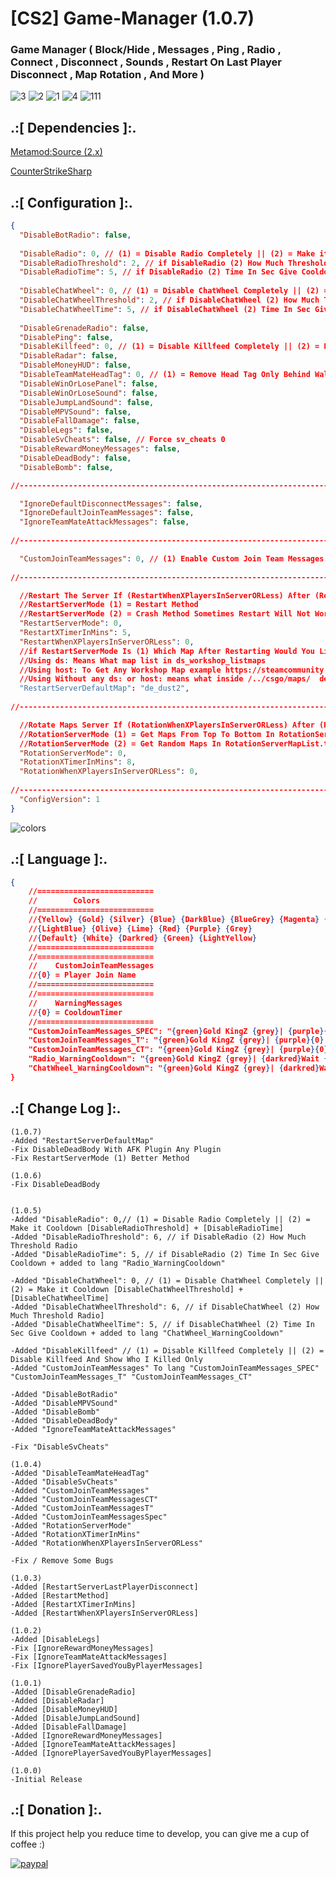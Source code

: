 # [CS2] Game-Manager (1.0.7)

### Game Manager ( Block/Hide , Messages , Ping , Radio , Connect , Disconnect , Sounds , Restart On Last Player Disconnect , Map Rotation , And More )

![3](https://github.com/oqyh/cs2-Game-Manager/assets/48490385/76d08c47-d838-4867-8410-06b7c8249add)
![2](https://github.com/oqyh/cs2-Game-Manager/assets/48490385/1d2c9311-3092-4c49-8198-b37d3cb65890)
![1](https://github.com/oqyh/cs2-Game-Manager/assets/48490385/65c8b2d0-045a-46d2-b75a-a2c235fc6a26)
![4](https://github.com/oqyh/cs2-Game-Manager/assets/48490385/138b8ff5-df2e-4c3a-a85a-f8996aeda63b)
![111](https://github.com/oqyh/cs2-Game-Manager/assets/48490385/52c68d54-9981-4c7e-898d-1f423caa621e)

## .:[ Dependencies ]:.
[Metamod:Source (2.x)](https://www.sourcemm.net/downloads.php/?branch=master)

[CounterStrikeSharp](https://github.com/roflmuffin/CounterStrikeSharp/releases)

## .:[ Configuration ]:.
```json
{
  "DisableBotRadio": false,
  
  "DisableRadio": 0, // (1) = Disable Radio Completely || (2) = Make it Cooldown [DisableRadioThreshold] + [DisableRadioTime]
  "DisableRadioThreshold": 2, // if DisableRadio (2) How Much Threshold Radio
  "DisableRadioTime": 5, // if DisableRadio (2) Time In Sec Give Cooldown
  
  "DisableChatWheel": 0, // (1) = Disable ChatWheel Completely || (2) = Make it Cooldown [DisableChatWheelThreshold] + [DisableChatWheelTime]
  "DisableChatWheelThreshold": 2, // if DisableChatWheel (2) How Much Threshold Radio
  "DisableChatWheelTime": 5, // if DisableChatWheel (2) Time In Sec Give Cooldown
  
  "DisableGrenadeRadio": false,
  "DisablePing": false,
  "DisableKillfeed": 0, // (1) = Disable Killfeed Completely || (2) = Disable Killfeed And Show Who I Killed Only
  "DisableRadar": false,
  "DisableMoneyHUD": false,
  "DisableTeamMateHeadTag": 0, // (1) = Remove Head Tag Only Behind Wall || (2) = Remove Head Tag Completely
  "DisableWinOrLosePanel": false,
  "DisableWinOrLoseSound": false,
  "DisableJumpLandSound": false,
  "DisableMPVSound": false,
  "DisableFallDamage": false,
  "DisableLegs": false,
  "DisableSvCheats": false, // Force sv_cheats 0
  "DisableRewardMoneyMessages": false,
  "DisableDeadBody": false,
  "DisableBomb": false,

//-----------------------------------------------------------------------------------------

  "IgnoreDefaultDisconnectMessages": false,
  "IgnoreDefaultJoinTeamMessages": false,
  "IgnoreTeamMateAttackMessages": false,
  
//-----------------------------------------------------------------------------------------

  "CustomJoinTeamMessages": 0, // (1) Enable Custom Join Team Messages || (2) = Enable Custom Join Team Messages Without Bots
  
//-----------------------------------------------------------------------------------------

  //Restart The Server If (RestartWhenXPlayersInServerORLess) After (RestartXTimerInMins)
  //RestartServerMode (1) = Restart Method
  //RestartServerMode (2) = Crash Method Sometimes Restart Will Not Work Use This Method Instead
  "RestartServerMode": 0,
  "RestartXTimerInMins": 5,
  "RestartWhenXPlayersInServerORLess": 0,
  //if RestartServerMode Is (1) Which Map After Restarting Would You Like To Be
  //Using ds: Means What map list in ds_workshop_listmaps
  //Using host: To Get Any Workshop Map example https://steamcommunity.com/sharedfiles/filedetails/?id=3112654794 Means host:3112654794
  //Using Without any ds: or host: means what inside /../csgo/maps/  de_dust2 de_mirage
  "RestartServerDefaultMap": "de_dust2",
  
//-----------------------------------------------------------------------------------------

  //Rotate Maps Server If (RotationWhenXPlayersInServerORLess) After (RotationXTimerInMins)
  //RotationServerMode (1) = Get Maps From Top To Bottom In RotationServerMapList.txt
  //RotationServerMode (2) = Get Random Maps In RotationServerMapList.txt
  "RotationServerMode": 0,
  "RotationXTimerInMins": 8,
  "RotationWhenXPlayersInServerORLess": 0,
  
//-----------------------------------------------------------------------------------------
  "ConfigVersion": 1
}
```

![colors](https://github.com/oqyh/cs2-Game-Manager/assets/48490385/4035e186-58f5-43ed-a50a-be189a21daaa)

## .:[ Language ]:.
```json
{
	//==========================
	//        Colors
	//==========================
	//{Yellow} {Gold} {Silver} {Blue} {DarkBlue} {BlueGrey} {Magenta} {LightRed}
	//{LightBlue} {Olive} {Lime} {Red} {Purple} {Grey}
	//{Default} {White} {Darkred} {Green} {LightYellow}
	//==========================
	//==========================
	//    CustomJoinTeamMessages
	//{0} = Player Join Name
	//==========================
	//==========================
	//    WarningMessages
	//{0} = CooldownTimer
	//==========================
	"CustomJoinTeamMessages_SPEC": "{green}Gold KingZ {grey}| {purple}{0} {grey}is joining the {lime}Spectators",
	"CustomJoinTeamMessages_T": "{green}Gold KingZ {grey}| {purple}{0} {grey}is joining the {lime}Terrorists",
	"CustomJoinTeamMessages_CT": "{green}Gold KingZ {grey}| {purple}{0} {grey}is joining the {lime}Counter-Terrorists",
	"Radio_WarningCooldown": "{green}Gold KingZ {grey}| {darkred}Wait {0} Secs Cooldown For Spaming Radio",
	"ChatWheel_WarningCooldown": "{green}Gold KingZ {grey}| {darkred}Wait {0} Secs Cooldown For Spaming ChatWheel"
}
```

## .:[ Change Log ]:.
```
(1.0.7)
-Added "RestartServerDefaultMap"
-Fix DisableDeadBody With AFK Plugin Any Plugin
-Fix RestartServerMode (1) Better Method

(1.0.6)
-Fix DisableDeadBody


(1.0.5)
-Added "DisableRadio": 0,// (1) = Disable Radio Completely || (2) = Make it Cooldown [DisableRadioThreshold] + [DisableRadioTime]
-Added "DisableRadioThreshold": 6, // if DisableRadio (2) How Much Threshold Radio
-Added "DisableRadioTime": 5, // if DisableRadio (2) Time In Sec Give Cooldown + added to lang "Radio_WarningCooldown"
  
-Added "DisableChatWheel": 0, // (1) = Disable ChatWheel Completely || (2) = Make it Cooldown [DisableChatWheelThreshold] + [DisableChatWheelTime]
-Added "DisableChatWheelThreshold": 6, // if DisableChatWheel (2) How Much Threshold Radio]
-Added "DisableChatWheelTime": 5, // if DisableChatWheel (2) Time In Sec Give Cooldown + added to lang "ChatWheel_WarningCooldown"

-Added "DisableKillfeed" // (1) = Disable Killfeed Completely || (2) = Disable Killfeed And Show Who I Killed Only
-Added "CustomJoinTeamMessages" To lang "CustomJoinTeamMessages_SPEC" "CustomJoinTeamMessages_T" "CustomJoinTeamMessages_CT"

-Added "DisableBotRadio"
-Added "DisableMPVSound"
-Added "DisableBomb"
-Added "DisableDeadBody"
-Added "IgnoreTeamMateAttackMessages"

-Fix "DisableSvCheats"

(1.0.4)
-Added "DisableTeamMateHeadTag"
-Added "DisableSvCheats"
-Added "CustomJoinTeamMessages"
-Added "CustomJoinTeamMessagesCT"
-Added "CustomJoinTeamMessagesT"
-Added "CustomJoinTeamMessagesSpec"
-Added "RotationServerMode"
-Added "RotationXTimerInMins"
-Added "RotationWhenXPlayersInServerORLess"

-Fix / Remove Some Bugs

(1.0.3)
-Added [RestartServerLastPlayerDisconnect]
-Added [RestartMethod]
-Added [RestartXTimerInMins]
-Added [RestartWhenXPlayersInServerORLess]

(1.0.2)
-Added [DisableLegs]
-Fix [IgnoreRewardMoneyMessages]
-Fix [IgnoreTeamMateAttackMessages]
-Fix [IgnorePlayerSavedYouByPlayerMessages]

(1.0.1)
-Added [DisableGrenadeRadio]
-Added [DisableRadar]
-Added [DisableMoneyHUD]
-Added [DisableJumpLandSound]
-Added [DisableFallDamage]
-Added [IgnoreRewardMoneyMessages]
-Added [IgnoreTeamMateAttackMessages]
-Added [IgnorePlayerSavedYouByPlayerMessages]

(1.0.0)
-Initial Release
```

## .:[ Donation ]:.

If this project help you reduce time to develop, you can give me a cup of coffee :)

[![paypal](https://www.paypalobjects.com/en_US/i/btn/btn_donateCC_LG.gif)](https://paypal.me/oQYh)
